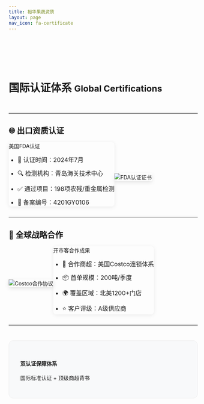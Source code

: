 ```yaml
---
title: 裕华果蔬资质
layout: page
nav_icon: fa-certificate
---
```


<div class="text-center" style="padding:40px 0 20px">
    <h1 style="margin-bottom:15px">
        <i class="fa fa-award fa-2x" style="color:#2196F3"></i><br>
        国际认证体系
        <small class="text-muted">Global Certifications</small>
    </h1>
</div>

---

## 🌐 出口资质认证

<div class="row vertical-align">
    <div class="col-md-6">
        <div class="panel panel-default">
            <div class="panel-heading">
                <i class="fa fa-check-circle"></i> 美国FDA认证
            </div>
            <div class="panel-body">
                <ul class="cert-list">
                    <li>📅 认证时间：2024年7月</li>
                    <li>🔍 检测机构：青岛海关技术中心</li>
                    <li>✅ 通过项目：198项农残/重金属检测</li>
                    <li>📄 备案编号：4201GY0106</li>
                </ul>
            </div>
        </div>
    </div>
    <div class="col-md-6">
        <img src="https://cdn.jsdelivr.net/gh/qiangyuguo/CDN/qualifications/images/index/1746602745791.min.png" 
             class="img-responsive shadow" 
             alt="FDA认证证书">
    </div>
</div>

---

## 🤝 全球战略合作

<div class="row vertical-align">
    <div class="col-md-6">
        <img src="https://cdn.jsdelivr.net/gh/qiangyuguo/CDN/qualifications/images/index/1746602758355.min.png"
             class="img-responsive shadow"
             alt="Costco合作协议">
    </div>
    <div class="col-md-6">
        <div class="panel panel-primary">
            <div class="panel-heading">
                <i class="fa fa-handshake-o"></i> 开市客合作成果
            </div>
            <div class="panel-body">
                <ul class="cert-list">
                    <li>🏪 合作商超：美国Costco连锁体系</li>
                    <li>📦 首单规模：200吨/季度</li>
                    <li>🌍 覆盖区域：北美1200+门店</li>
                    <li>⭐ 客户评级：A级供应商</li>
                </ul>
            </div>
        </div>
    </div>
</div>

---

<div class="text-center" style="margin:40px 0">
    <div class="cert-badge">
        <i class="fa fa-star fa-3x"></i>
        <h4>双认证保障体系</h4>
        <p class="text-muted">国际标准认证 + 顶级商超背书</p>
    </div>
</div>

<style>
.cert-list li {margin:12px 0; font-size:16px}
.panel {border-radius: 8px; box-shadow: 0 2px 12px rgba(0,0,0,0.08)}
.shadow {box-shadow: 0 4px 12px rgba(0,0,0,0.1)}
.cert-badge {
    padding: 30px;
    background: #f8f9fa;
    border-radius: 12px;
    border: 1px solid #eee
}
.vertical-align {display: flex; align-items: center}
</style>
